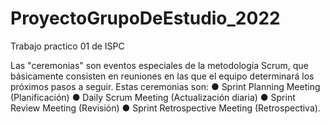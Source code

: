 # ProyectoGrupoDeEstudio_2022
Trabajo practico 01 de ISPC

Las "ceremonias" son eventos especiales de la metodología Scrum, que básicamente consisten en reuniones en las que el equipo determinará los próximos pasos a seguir. Estas ceremonias son: ● Sprint Planning Meeting (Planificación) ● Daily Scrum Meeting (Actualización diaria) ● Sprint Review Meeting (Revisión) ● Sprint Retrospective Meeting (Retrospectiva).
